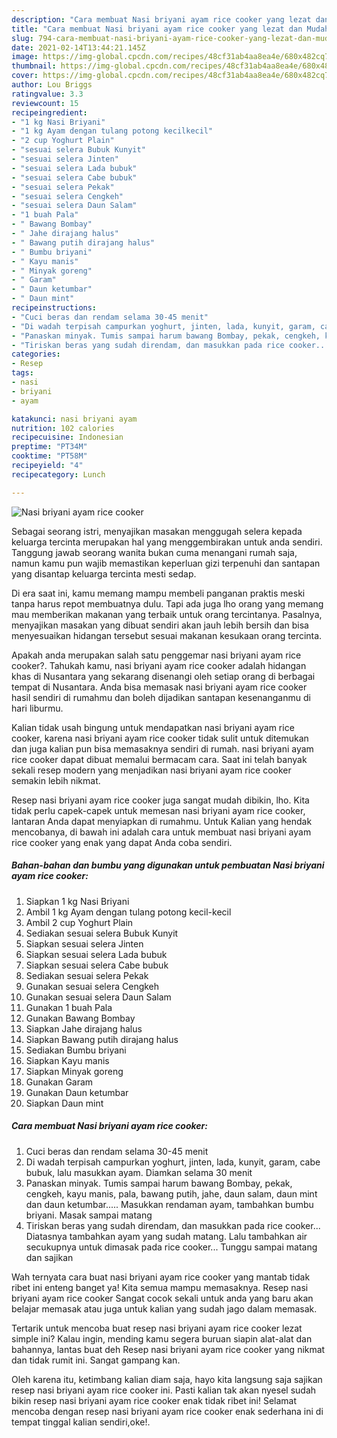 ```yaml
---
description: "Cara membuat Nasi briyani ayam rice cooker yang lezat dan Mudah Dibuat"
title: "Cara membuat Nasi briyani ayam rice cooker yang lezat dan Mudah Dibuat"
slug: 794-cara-membuat-nasi-briyani-ayam-rice-cooker-yang-lezat-dan-mudah-dibuat
date: 2021-02-14T13:44:21.145Z
image: https://img-global.cpcdn.com/recipes/48cf31ab4aa8ea4e/680x482cq70/nasi-briyani-ayam-rice-cooker-foto-resep-utama.jpg
thumbnail: https://img-global.cpcdn.com/recipes/48cf31ab4aa8ea4e/680x482cq70/nasi-briyani-ayam-rice-cooker-foto-resep-utama.jpg
cover: https://img-global.cpcdn.com/recipes/48cf31ab4aa8ea4e/680x482cq70/nasi-briyani-ayam-rice-cooker-foto-resep-utama.jpg
author: Lou Briggs
ratingvalue: 3.3
reviewcount: 15
recipeingredient:
- "1 kg Nasi Briyani"
- "1 kg Ayam dengan tulang potong kecilkecil"
- "2 cup Yoghurt Plain"
- "sesuai selera Bubuk Kunyit"
- "sesuai selera Jinten"
- "sesuai selera Lada bubuk"
- "sesuai selera Cabe bubuk"
- "sesuai selera Pekak"
- "sesuai selera Cengkeh"
- "sesuai selera Daun Salam"
- "1 buah Pala"
- " Bawang Bombay"
- " Jahe dirajang halus"
- " Bawang putih dirajang halus"
- " Bumbu briyani"
- " Kayu manis"
- " Minyak goreng"
- " Garam"
- " Daun ketumbar"
- " Daun mint"
recipeinstructions:
- "Cuci beras dan rendam selama 30-45 menit"
- "Di wadah terpisah campurkan yoghurt, jinten, lada, kunyit, garam, cabe bubuk, lalu masukkan ayam. Diamkan selama 30 menit"
- "Panaskan minyak. Tumis sampai harum bawang Bombay, pekak, cengkeh, kayu manis, pala, bawang putih, jahe, daun salam, daun mint dan daun ketumbar..... Masukkan rendaman ayam, tambahkan bumbu briyani. Masak sampai matang"
- "Tiriskan beras yang sudah direndam, dan masukkan pada rice cooker... Diatasnya tambahkan ayam yang sudah matang. Lalu tambahkan air secukupnya untuk dimasak pada rice cooker... Tunggu sampai matang dan sajikan"
categories:
- Resep
tags:
- nasi
- briyani
- ayam

katakunci: nasi briyani ayam 
nutrition: 102 calories
recipecuisine: Indonesian
preptime: "PT34M"
cooktime: "PT58M"
recipeyield: "4"
recipecategory: Lunch

---
```



![Nasi briyani ayam rice cooker](https://img-global.cpcdn.com/recipes/48cf31ab4aa8ea4e/680x482cq70/nasi-briyani-ayam-rice-cooker-foto-resep-utama.jpg)

Sebagai seorang istri, menyajikan masakan menggugah selera kepada keluarga tercinta merupakan hal yang menggembirakan untuk anda sendiri. Tanggung jawab seorang  wanita bukan cuma menangani rumah saja, namun kamu pun wajib memastikan keperluan gizi terpenuhi dan santapan yang disantap keluarga tercinta mesti sedap.

Di era  saat ini, kamu memang mampu membeli panganan praktis meski tanpa harus repot membuatnya dulu. Tapi ada juga lho orang yang memang mau memberikan makanan yang terbaik untuk orang tercintanya. Pasalnya, menyajikan masakan yang dibuat sendiri akan jauh lebih bersih dan bisa menyesuaikan hidangan tersebut sesuai makanan kesukaan orang tercinta. 



Apakah anda merupakan salah satu penggemar nasi briyani ayam rice cooker?. Tahukah kamu, nasi briyani ayam rice cooker adalah hidangan khas di Nusantara yang sekarang disenangi oleh setiap orang di berbagai tempat di Nusantara. Anda bisa memasak nasi briyani ayam rice cooker hasil sendiri di rumahmu dan boleh dijadikan santapan kesenanganmu di hari liburmu.

Kalian tidak usah bingung untuk mendapatkan nasi briyani ayam rice cooker, karena nasi briyani ayam rice cooker tidak sulit untuk ditemukan dan juga kalian pun bisa memasaknya sendiri di rumah. nasi briyani ayam rice cooker dapat dibuat memalui bermacam cara. Saat ini telah banyak sekali resep modern yang menjadikan nasi briyani ayam rice cooker semakin lebih nikmat.

Resep nasi briyani ayam rice cooker juga sangat mudah dibikin, lho. Kita tidak perlu capek-capek untuk memesan nasi briyani ayam rice cooker, lantaran Anda dapat menyiapkan di rumahmu. Untuk Kalian yang hendak mencobanya, di bawah ini adalah cara untuk membuat nasi briyani ayam rice cooker yang enak yang dapat Anda coba sendiri.

<!--inarticleads1-->

##### Bahan-bahan dan bumbu yang digunakan untuk pembuatan Nasi briyani ayam rice cooker:

1. Siapkan 1 kg Nasi Briyani
1. Ambil 1 kg Ayam dengan tulang potong kecil-kecil
1. Ambil 2 cup Yoghurt Plain
1. Sediakan sesuai selera Bubuk Kunyit
1. Siapkan sesuai selera Jinten
1. Siapkan sesuai selera Lada bubuk
1. Siapkan sesuai selera Cabe bubuk
1. Sediakan sesuai selera Pekak
1. Gunakan sesuai selera Cengkeh
1. Gunakan sesuai selera Daun Salam
1. Gunakan 1 buah Pala
1. Gunakan  Bawang Bombay
1. Siapkan  Jahe dirajang halus
1. Siapkan  Bawang putih dirajang halus
1. Sediakan  Bumbu briyani
1. Siapkan  Kayu manis
1. Siapkan  Minyak goreng
1. Gunakan  Garam
1. Gunakan  Daun ketumbar
1. Siapkan  Daun mint




<!--inarticleads2-->

##### Cara membuat Nasi briyani ayam rice cooker:

1. Cuci beras dan rendam selama 30-45 menit
1. Di wadah terpisah campurkan yoghurt, jinten, lada, kunyit, garam, cabe bubuk, lalu masukkan ayam. Diamkan selama 30 menit
1. Panaskan minyak. Tumis sampai harum bawang Bombay, pekak, cengkeh, kayu manis, pala, bawang putih, jahe, daun salam, daun mint dan daun ketumbar..... Masukkan rendaman ayam, tambahkan bumbu briyani. Masak sampai matang
1. Tiriskan beras yang sudah direndam, dan masukkan pada rice cooker... Diatasnya tambahkan ayam yang sudah matang. Lalu tambahkan air secukupnya untuk dimasak pada rice cooker... Tunggu sampai matang dan sajikan




Wah ternyata cara buat nasi briyani ayam rice cooker yang mantab tidak ribet ini enteng banget ya! Kita semua mampu memasaknya. Resep nasi briyani ayam rice cooker Sangat cocok sekali untuk anda yang baru akan belajar memasak atau juga untuk kalian yang sudah jago dalam memasak.

Tertarik untuk mencoba buat resep nasi briyani ayam rice cooker lezat simple ini? Kalau ingin, mending kamu segera buruan siapin alat-alat dan bahannya, lantas buat deh Resep nasi briyani ayam rice cooker yang nikmat dan tidak rumit ini. Sangat gampang kan. 

Oleh karena itu, ketimbang kalian diam saja, hayo kita langsung saja sajikan resep nasi briyani ayam rice cooker ini. Pasti kalian tak akan nyesel sudah bikin resep nasi briyani ayam rice cooker enak tidak ribet ini! Selamat mencoba dengan resep nasi briyani ayam rice cooker enak sederhana ini di tempat tinggal kalian sendiri,oke!.

